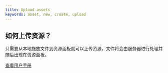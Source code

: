 ```yaml
---
title: Upload assets
keywords: asset, new, create, upload
---
```


## 如何上传资源？

只需要从本地拖放文件到资源面板就可以上传资源。文件将会由服务器进行处理并随后出现在资源面板。

<a class="docs" href="http://developer.playcanvas.com/en/user-manual/assets/" target="_blank">查看用户手册</a>

